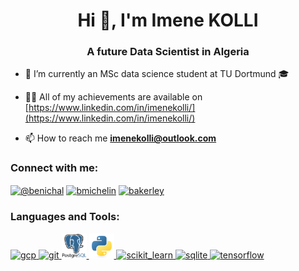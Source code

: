 <h1 align="center">Hi 👋, I'm Imene KOLLI</h1>

<h3 align="center">A future Data Scientist in Algeria</h3>

- 🔭 I’m currently an MSc data science student at TU Dortmund 🎓

- 👨‍💻 All of my achievements are available on [https://www.linkedin.com/in/imenekolli/](https://www.linkedin.com/in/imenekolli/)

- 📫 How to reach me **imenekolli@outlook.com**


<h3 align="left">Connect with me:</h3>
<p align="left">
<a href="https://twitter.com/KolliImene" target="blank"><img align="center" src="https://cdn.jsdelivr.net/npm/simple-icons@3.0.1/icons/twitter.svg" alt="@benichal" height="30" width="40" /></a>
<a href="https://www.linkedin.com/in/imenekolli/" target="blank"><img align="center" src="https://cdn.jsdelivr.net/npm/simple-icons@3.0.1/icons/linkedin.svg" alt="bmichelin" height="30" width="40" /></a>
<a href="https://www.kaggle.com/imene0swaaaan" target="blank"><img align="center" src="https://cdn.jsdelivr.net/npm/simple-icons@3.0.1/icons/kaggle.svg" alt="bakerley" height="30" width="40" /></a>
</p>

<h3 align="left">Languages and Tools:</h3>
<p align="left"> <a href="https://cloud.google.com" target="_blank"> <img src="https://www.vectorlogo.zone/logos/google_cloud/google_cloud-icon.svg" alt="gcp" width="40" height="40"/> </a> <a href="https://git-scm.com/" target="_blank"> <img src="https://www.vectorlogo.zone/logos/git-scm/git-scm-icon.svg" alt="git" width="40" height="40"/> </a> <a href="https://www.postgresql.org" target="_blank"> <img src="https://raw.githubusercontent.com/devicons/devicon/master/icons/postgresql/postgresql-original-wordmark.svg" alt="postgresql" width="40" height="40"/> </a> <a href="https://www.python.org" target="_blank"> <img src="https://raw.githubusercontent.com/devicons/devicon/master/icons/python/python-original.svg" alt="python" width="40" height="40"/> </a> <a href="https://scikit-learn.org/" target="_blank"> <img src="https://upload.wikimedia.org/wikipedia/commons/0/05/Scikit_learn_logo_small.svg" alt="scikit_learn" width="40" height="40"/> </a> <a href="https://www.sqlite.org/" target="_blank"> <img src="https://www.vectorlogo.zone/logos/sqlite/sqlite-icon.svg" alt="sqlite" width="40" height="40"/> </a> <a href="https://www.tensorflow.org" target="_blank"> <img src="https://www.vectorlogo.zone/logos/tensorflow/tensorflow-icon.svg" alt="tensorflow" width="40" height="40"/> </a>  </p>
